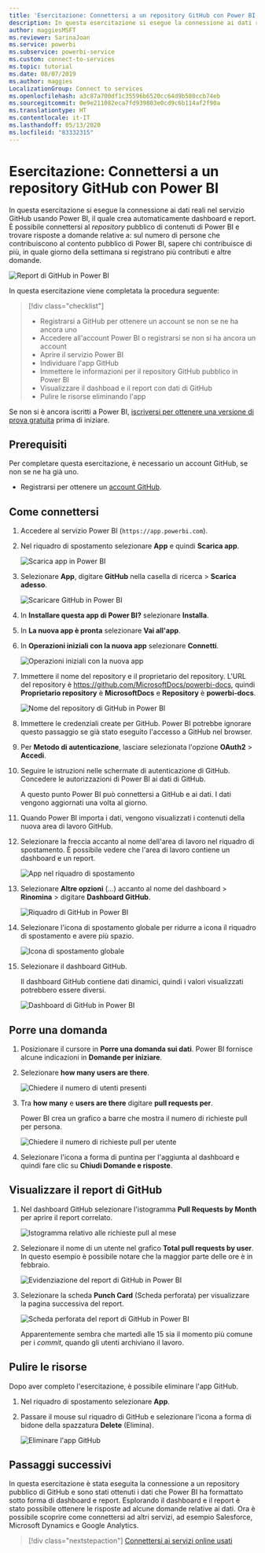```yaml
---
title: 'Esercitazione: Connettersi a un repository GitHub con Power BI'
description: In questa esercitazione si esegue la connessione ai dati reali nel servizio GitHub usando Power BI, il quale crea automaticamente dashboard e report.
author: maggiesMSFT
ms.reviewer: SarinaJoan
ms.service: powerbi
ms.subservice: powerbi-service
ms.custom: connect-to-services
ms.topic: tutorial
ms.date: 08/07/2019
ms.author: maggies
LocalizationGroup: Connect to services
ms.openlocfilehash: a3c87a700df1c35596b6520cc64d9b580ccb74eb
ms.sourcegitcommit: 0e9e211082eca7fd939803e0cd9c6b114af2f90a
ms.translationtype: HT
ms.contentlocale: it-IT
ms.lasthandoff: 05/13/2020
ms.locfileid: "83332315"
---
```

# <a name="tutorial-connect-to-a-github-repo-with-power-bi"></a>Esercitazione: Connettersi a un repository GitHub con Power BI
In questa esercitazione si esegue la connessione ai dati reali nel servizio GitHub usando Power BI, il quale crea automaticamente dashboard e report. È possibile connettersi al *repository* pubblico di contenuti di Power BI e trovare risposte a domande relative a: sul numero di persone che contribuiscono al contento pubblico di Power BI, sapere chi contribuisce di più, in quale giorno della settimana si registrano più contributi e altre domande. 

![Report di GitHub in Power BI](media/service-tutorial-connect-to-github/power-bi-github-app-tutorial-punch-card.png)

In questa esercitazione viene completata la procedura seguente:

> [!div class="checklist"]
> * Registrarsi a GitHub per ottenere un account se non se ne ha ancora uno 
> * Accedere all'account Power BI o registrarsi se non si ha ancora un account
> * Aprire il servizio Power BI
> * Individuare l'app GitHub
> * Immettere le informazioni per il repository GitHub pubblico in Power BI
> * Visualizzare il dashboad e il report con dati di GitHub
> * Pulire le risorse eliminando l'app

Se non si è ancora iscritti a Power BI, [iscriversi per ottenere una versione di prova gratuita](https://app.powerbi.com/signupredirect?pbi_source=web) prima di iniziare.

## <a name="prerequisites"></a>Prerequisiti

Per completare questa esercitazione, è necessario un account GitHub, se non se ne ha già uno. 

- Registrarsi per ottenere un [account GitHub](https://docs.microsoft.com/contribute/get-started-setup-github).


## <a name="how-to-connect"></a>Come connettersi
1. Accedere al servizio Power BI (`https://app.powerbi.com`). 
2. Nel riquadro di spostamento selezionare **App** e quindi **Scarica app**.
   
   ![Scarica app in Power BI](media/service-tutorial-connect-to-github/power-bi-github-app-tutorial.png) 

3. Selezionare **App**, digitare **GitHub** nella casella di ricerca > **Scarica adesso**.
   
   ![Scaricare GitHub in Power BI](media/service-tutorial-connect-to-github/power-bi-github-app-tutorial-app-source.png) 

4. In **Installare questa app di Power BI?** selezionare **Installa**.
5. In **La nuova app è pronta** selezionare **Vai all'app**.
6. In **Operazioni iniziali con la nuova app** selezionare **Connetti**.

    ![Operazioni iniziali con la nuova app](media/service-tutorial-connect-to-github/power-bi-new-app-connect-get-started.png)

7. Immettere il nome del repository e il proprietario del repository. L'URL del repository è https://github.com/MicrosoftDocs/powerbi-docs, quindi **Proprietario repository** è **MicrosoftDocs** e **Repository** è **powerbi-docs**. 
   
    ![Nome del repository di GitHub in Power BI](media/service-tutorial-connect-to-github/power-bi-github-app-tutorial-connect.png)

5. Immettere le credenziali create per GitHub. Power BI potrebbe ignorare questo passaggio se già stato eseguito l'accesso a GitHub nel browser. 

6. Per **Metodo di autenticazione**, lasciare selezionata l'opzione **OAuth2** \> **Accedi**.

7. Seguire le istruzioni nelle schermate di autenticazione di GitHub. Concedere le autorizzazioni di Power BI ai dati di GitHub.
   
   A questo punto Power BI può connettersi a GitHub e ai dati.  I dati vengono aggiornati una volta al giorno.

8. Quando Power BI importa i dati, vengono visualizzati i contenuti della nuova area di lavoro GitHub. 
9. Selezionare la freccia accanto al nome dell'area di lavoro nel riquadro di spostamento. È possibile vedere che l'area di lavoro contiene un dashboard e un report. 

    ![App nel riquadro di spostamento](media/service-tutorial-connect-to-github/power-bi-github-app-tutorial-left-nav-expanded.png)

10. Selezionare **Altre opzioni** (...) accanto al nome del dashboard > **Rinomina** > digitare **Dashboard GitHub**.
 
    ![Riquadro di GitHub in Power BI](media/service-tutorial-connect-to-github/power-bi-github-app-tutorial-left-nav.png) 

8. Selezionare l'icona di spostamento globale per ridurre a icona il riquadro di spostamento e avere più spazio.

    ![Icona di spostamento globale](media/service-tutorial-connect-to-github/power-bi-global-navigation-icon.png)

10. Selezionare il dashboard GitHub.
    
    Il dashboard GitHub contiene dati dinamici, quindi i valori visualizzati potrebbero essere diversi.

    ![Dashboard di GitHub in Power BI](media/service-tutorial-connect-to-github/power-bi-github-app-tutorial-new-dashboard.png)

    

## <a name="ask-a-question"></a>Porre una domanda

1. Posizionare il cursore in **Porre una domanda sui dati**. Power BI fornisce alcune indicazioni in **Domande per iniziare**. 

1. Selezionare **how many users are there**.
 
    ![Chiedere il numero di utenti presenti](media/service-tutorial-connect-to-github/power-bi-github-app-tutorial-qna-how-many-users.png)

13. Tra **how many** e **users are there** digitare **pull requests per**. 

     Power BI crea un grafico a barre che mostra il numero di richieste pull per persona.

    ![Chiedere il numero di richieste pull per utente](media/service-tutorial-connect-to-github/power-bi-github-app-tutorial-qna-how-many-prs.png)


13. Selezionare l'icona a forma di puntina per l'aggiunta al dashboard e quindi fare clic su **Chiudi Domande e risposte**.

## <a name="view-the-github-report"></a>Visualizzare il report di GitHub 

1. Nel dashboard GitHub selezionare l'istogramma **Pull Requests by Month** per aprire il report correlato.

    ![Istogramma relativo alle richieste pull al mese](media/service-tutorial-connect-to-github/power-bi-github-app-tutorial-column-chart.png)

2. Selezionare il nome di un utente nel grafico **Total pull requests by user**. In questo esempio è possibile notare che la maggior parte delle ore è in febbraio.

    ![Evidenziazione del report di GitHub in Power BI](media/service-tutorial-connect-to-github/power-bi-github-app-tutorial-cross-filter-total-prs.png)

3. Selezionare la scheda **Punch Card** (Scheda perforata) per visualizzare la pagina successiva del report. 
 
    ![Scheda perforata del report di GitHub in Power BI](media/service-tutorial-connect-to-github/power-bi-github-app-tutorial-tues-3pm.png)

    Apparentemente sembra che martedì alle 15 sia il momento più comune per i *commit*, quando gli utenti archiviano il lavoro.

## <a name="clean-up-resources"></a>Pulire le risorse

Dopo aver completo l'esercitazione, è possibile eliminare l'app GitHub. 

1. Nel riquadro di spostamento selezionare **App**.
2. Passare il mouse sul riquadro di GitHub e selezionare l'icona a forma di bidone della spazzatura **Delete** (Elimina).

    ![Eliminare l'app GitHub](media/service-tutorial-connect-to-github/power-bi-github-app-tutorial-delete.png)

## <a name="next-steps"></a>Passaggi successivi

In questa esercitazione è stata eseguita la connessione a un repository pubblico di GitHub e sono stati ottenuti i dati che Power BI ha formattato sotto forma di dashboard e report. Esplorando il dashboard e il report è stato possibile ottenere le risposte ad alcune domande relative ai dati. Ora è possibile scoprire come connettersi ad altri servizi, ad esempio Salesforce, Microsoft Dynamics e Google Analytics. 
 
> [!div class="nextstepaction"]
> [Connettersi ai servizi online usati](service-connect-to-services.md)


